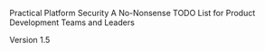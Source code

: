 
Practical Platform Security
A No-Nonsense TODO List 
for 
Product Development Teams and Leaders

Version 1.5
   


